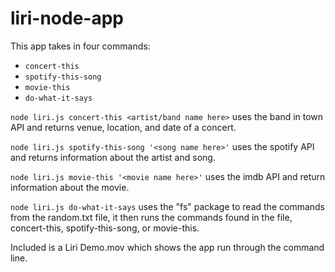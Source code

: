 # liri-node-app
This app takes in four commands:
* `concert-this`
* `spotify-this-song`
* `movie-this`
* `do-what-it-says`

`node liri.js concert-this <artist/band name here>` uses the band in town API and returns venue, location, and date of a concert.

`node liri.js spotify-this-song '<song name here>'` uses the spotify API and returns information about the artist and song.

`node liri.js movie-this '<movie name here>'` uses the imdb API and return information about the movie.

`node liri.js do-what-it-says` uses the "fs" package to read the commands from the random.txt file, it then runs the commands found in the file, concert-this, spotify-this-song, or movie-this.

Included is a Liri Demo.mov which shows the app run through the command line.
